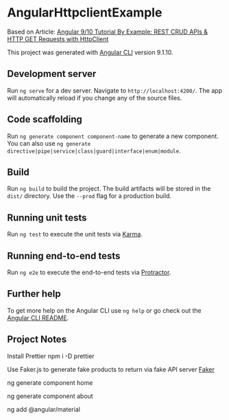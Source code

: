 # AngularHttpclientExample

Based on Article:
[Angular 9/10 Tutorial By Example: REST CRUD APIs & HTTP GET Requests with HttpClient](https://www.techiediaries.com/angular/angular-9-8-tutorial-by-example-rest-crud-apis-http-get-requests-with-httpclient/)

This project was generated with [Angular CLI](https://github.com/angular/angular-cli) version 9.1.10.

## Development server

Run `ng serve` for a dev server. Navigate to `http://localhost:4200/`. The app will automatically reload if you change any of the source files.

## Code scaffolding

Run `ng generate component component-name` to generate a new component. You can also use `ng generate directive|pipe|service|class|guard|interface|enum|module`.

## Build

Run `ng build` to build the project. The build artifacts will be stored in the `dist/` directory. Use the `--prod` flag for a production build.

## Running unit tests

Run `ng test` to execute the unit tests via [Karma](https://karma-runner.github.io).

## Running end-to-end tests

Run `ng e2e` to execute the end-to-end tests via [Protractor](http://www.protractortest.org/).

## Further help

To get more help on the Angular CLI use `ng help` or go check out the [Angular CLI README](https://github.com/angular/angular-cli/blob/master/README.md).

## Project Notes

Install Prettier
npm i -D prettier

Use Faker.js to generate fake products to return via fake API server
[Faker](https://github.com/marak/Faker.js/#api-methods)

ng generate component home

ng generate component about

ng add @angular/material
